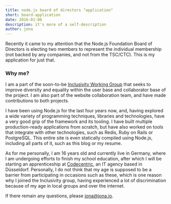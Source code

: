 ```yaml
---
title: node.js board of directors "application"
short: board-application
date: 2016-01-06
description: it's more of a self-description
author: jona
---
```


Recently it came to my attention that the Node.js Foundation Board of Directors
is electing two members to represent the individual membership (not backed
by any companies, and not from the TSC/CTC). This is my application for just
that.

### Why me?

I am a part of the soon-to-be [Inclusivity Working Group](http://github.com/nodejs/inclusivity)
that seeks to improve diversity and equality within the user base and collaborator base of
the project. I am also part of the website collaboration team, and have made
contributions to both projects.

I have been using Node.js for the last four years now, and, having explored a wide
variety of programming techniques, libraries and technologies, have a very
good grip of the framework and its tooling. I have built multiple production-ready
applications from scratch, but have also worked on tools that integrate with
other technologies, such as Redis, Ruby on Rails or PostgreSQL. This entire site
is even statically compiled using Node.js, including all parts of it, such as
this blog or my resume.

As for me personally, I am 16 years old and currently live in Germany, where I
am undergoing efforts to finish my school education, after which I will be
starting an apprenticeship at [Codecentric](http://codecentric.de), an IT agency
based in Düsseldorf. Personally, I do not think that my age is supposed to be
a barrier from participating in occasions such as these, which is one reason
why I joined the Inclusivity group, having experienced a lot of discrimination
because of my age in local groups and over the internet.

If there remain any questions, please [jona@jona.io](mailto:jona@jona.io).
